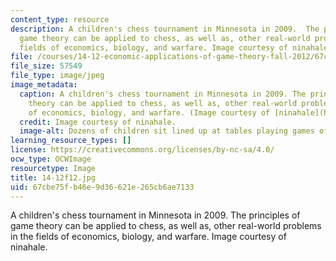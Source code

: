 ```yaml
---
content_type: resource
description: A children's chess tournament in Minnesota in 2009.  The principles of
  game theory can be applied to chess, as well as, other real-world problems in the
  fields of economics, biology, and warfare. Image courtesy of ninahale.
file: /courses/14-12-economic-applications-of-game-theory-fall-2012/67cbe75fb46e9d36621e265cb6ae7133_14-12f12.jpg
file_size: 57549
file_type: image/jpeg
image_metadata:
  caption: A children's chess tournament in Minnesota in 2009. The principles of game
    theory can be applied to chess, as well as, other real-world problems in the fields
    of economics, biology, and warfare. (Image courtesy of [ninahale](http://en.wikipedia.org/wiki/File:Kids_chess_tournament.jpg).)
  credit: Image courtesy of ninahale.
  image-alt: Dozens of children sit lined up at tables playing games of chess.
learning_resource_types: []
license: https://creativecommons.org/licenses/by-nc-sa/4.0/
ocw_type: OCWImage
resourcetype: Image
title: 14-12f12.jpg
uid: 67cbe75f-b46e-9d36-621e-265cb6ae7133
---
```

A children's chess tournament in Minnesota in 2009.  The principles of game theory can be applied to chess, as well as, other real-world problems in the fields of economics, biology, and warfare. Image courtesy of ninahale.